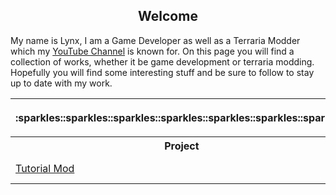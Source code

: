 <h2 align="center">Welcome</h2>

<p>
My name is Lynx, I am a Game Developer as well as a Terraria Modder which my <a href="https://www.youtube.com/channel/UC5W2s79ks1oc_9BUQ_cPyzA">YouTube Channel</a> is known for. On this page you will find a collection of works, whether it be game development or terraria modding. Hopefully you will find some interesting stuff and be sure to follow to stay up to date with my work.  
</p>

<table>
  <tr>
    <th>
      <p align="center">:sparkles::sparkles::sparkles::sparkles::sparkles::sparkles::sparkles:</p>
    </th>
    <th>
      :sparkles::sparkles::sparkles::sparkles::sparkles::sparkles::sparkles:
    </th>
  </tr>
  <tr>
    <th>Project</th>
    <th>Description</th>
  </tr>
  <tr>
    <td><a href="https://github.com/FoolsLynx/TutorialMod/">Tutorial Mod</a></td>
    <td>Contains all the source code from the "How to Make a Mod in tModLoader 1.4" series.
  </tr>
</table>
